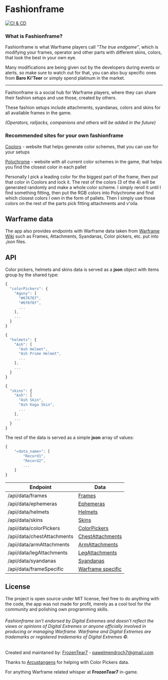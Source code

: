 # Fashionframe

[![CI & CD](https://github.com/FrozenTear7/fashionframe-v2/actions/workflows/CI&CD.yml/badge.svg?branch=master)](https://github.com/FrozenTear7/fashionframe-v2/actions/workflows/CI&CD.yml)

### What is Fashionframe?

Fashionframe is what Warframe players call _"The true endgame"_, which is modifying your frames, operator and other parts with different skins, colors, that look the best in your own eye.

Many modifications are being given out by the developers during events or alerts, so make sure to watch out for that, you can also buy specific ones from **Baro Ki'Teer** or simply spend platinum in the market.

---

Fashionframe is a social hub for Warframe players, where they can share their fashion setups and use those, created by others.

These fashion setups include attachments, syandanas, colors and skins for all available frames in the game.

_(Operators, railjacks, companions and others will be added in the future)_

### Recommended sites for your own fashionframe

[Coolors](https://coolors.co/) - website that helps generate color schemes, that you can use for your setups

[Polychrome](https://polychrome.seldszar.fr/) - website with all current color schemes in the game, that helps you find the closest color in each pallet

Personally I pick a leading color for the biggest part of the frame, then put that color in Coolors and lock it.
The rest of the colors (3 of the 4) will be generated randomly and make a whole color scheme. I simply reroll it until I find something fitting, then put the RGB colors into Polychrome and find which closest colors I own in the form of pallets. Then I simply use those colors on the rest of the parts pick fitting attachments and v'oila.

## Warframe data

The app also provides endpoints with Warframe data taken from [Warframe Wiki](https://warframe.fandom.com/wiki/WARFRAME_Wiki) such as Frames, Attachments, Syandanas, Color pickers, etc. put into _.json_ files.

## API

Color pickers, helmets and skins data is served as a **json** object with items group by the shared type:

```javascript
{
  "colorPickers": {
    "Agony": [
      "#676767",
      "#6f6f6f",
      ...
    ],
    ...
  }
}
```

```javascript
{
  "helmets": {
    "Ash": [
      "Ash Helmet",
      "Ash Prime Helmet",
      ...
    ],
    ...
  }
}
```

```javascript
{
  "skins": {
    "Ash": [
      "Ash Skin",
      "Ash Koga Skin",
      ...
    ],
    ...
  }
}
```

The rest of the data is served as a simple **json** array of values:

```javascript
{
    "<data_name>": [
        "Record1",
        "Record2",
        ...
    ]
}
```

| Endpoint                   | Data                                                                             |
| -------------------------- | -------------------------------------------------------------------------------- |
| /api/data/frames           | [Frames](https://fashionframe.herokuapp.com/api/data/frames)                     |
| /api/data/ephemeras        | [Ephemeras](https://fashionframe.herokuapp.com/api/data/ephemeras)               |
| /api/data/helmets          | [Helmets](https://fashionframe.herokuapp.com/api/data/helmets)                   |
| /api/data/skins            | [Skins](https://fashionframe.herokuapp.com/api/data/skins)                       |
| /api/data/colorPickers     | [ColorPickers](https://fashionframe.herokuapp.com/api/data/colorPickers)         |
| /api/data/chestAttachments | [ChestAttachments](https://fashionframe.herokuapp.com/api/data/chestAttachments) |
| /api/data/armAttachments   | [ArmAttachments](https://fashionframe.herokuapp.com/api/data/armAttachments)     |
| /api/data/legAttachments   | [LegAttachments](https://fashionframe.herokuapp.com/api/data/legAttachments)     |
| /api/data/syandanas        | [Syandanas](https://fashionframe.herokuapp.com/api/data/syandanas)               |
| /api/data/frameSpecific    | [Warframe specific](https://fashionframe.herokuapp.com/api/data/frameSpecific)   |

## License

The project is open source under MIT license, feel free to do anything with the code, the app was not made for profit, merely as a cool tool for the community and polishing own programming skills.

###### Fashionframe isn’t endorsed by Digital Extremes and doesn’t reflect the views or opinions of Digital Extremes or anyone officially involved in producing or managing Warframe. Warframe and Digital Extremes are trademarks or registered trademarks of Digital Extremes ©.

Created and maintaned by: [FrozenTear7](https://github.com/FrozenTear7) - pawelmendroch7@gmail.com

Thanks to [Arcustangens](https://github.com/arcustangens) for helping with Color Pickers data.

For anything Warframe related whisper at **FrozenTear7** in-game.
